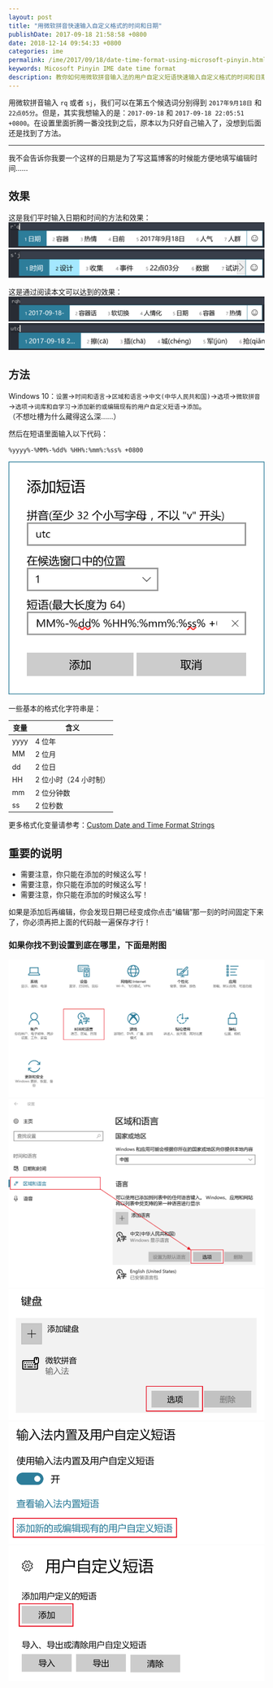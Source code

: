 ```yaml
---
layout: post
title: "用微软拼音快速输入自定义格式的时间和日期"
publishDate: 2017-09-18 21:58:58 +0800
date: 2018-12-14 09:54:33 +0800
categories: ime
permalink: /ime/2017/09/18/date-time-format-using-microsoft-pinyin.html
keywords: Micosoft Pinyin IME date time format
description: 教你如何用微软拼音输入法的用户自定义短语快速输入自定义格式的时间和日期。
---
```


用微软拼音输入 `rq` 或者 `sj`，我们可以在第五个候选词分别得到 `2017年9月18日` 和 `22点05分`。但是，其实我想输入的是：`2017-09-18` 和 `2017-09-18 22:05:51 +0800`。在设置里面折腾一番没找到之后，原本以为只好自己输入了，没想到后面还是找到了方法。

---

我不会告诉你我要一个这样的日期是为了写这篇博客的时候能方便地填写编辑时间……

## 效果

这是我们平时输入日期和时间的方法和效果：  
![日期](/static/posts/2017-09-18-22-03-01.png)  
![时间](/static/posts/2017-09-18-22-03-14.png)

这是通过阅读本文可以达到的效果：  
![横线分割的日期](/static/posts/2017-09-18-22-08-02.png)  
![UTC 时间](/static/posts/2017-09-18-22-10-44.png)

## 方法

Windows 10：`设置`→`时间和语言`→`区域和语言`→`中文(中华人民共和国)`→`选项`→`微软拼音`→`选项`→`词库和自学习`→`添加新的或编辑现有的用户自定义短语`→`添加`。  
（不想吐槽为什么藏得这么深……）

然后在短语里面输入以下代码：

```
%yyyy%-%MM%-%dd% %HH%:%mm%:%ss% +0800
```

![添加 UTC 时间](/static/posts/2017-09-18-22-20-20.png)

一些基本的格式化字符串是：

变量|含义
-|-
yyyy|4 位年
MM|2 位月
dd|2 位日
HH|2 位小时（24 小时制）
mm|2 位分钟数
ss|2 位秒数

更多格式化变量请参考：[Custom Date and Time Format Strings](https://docs.microsoft.com/en-us/dotnet/standard/base-types/custom-date-and-time-format-strings?wt.mc_id=MVP)

## 重要的说明

- 需要注意，你只能在添加的时候这么写！
- 需要注意，你只能在添加的时候这么写！
- 需要注意，你只能在添加的时候这么写！

如果是添加后再编辑，你会发现日期已经变成你点击“编辑”那一刻的时间固定下来了，你必须再把上面的代码敲一遍保存才行！

### 如果你找不到设置到底在哪里，下面是附图

![设置](/static/posts/2017-09-18-22-19-20.png)  
![语言选项](/static/posts/2017-09-18-22-13-36.png)  
![输入法选项](/static/posts/2017-09-18-22-14-05.png)  
![编辑短语](/static/posts/2017-09-18-22-16-36.png)  
![添加短语](/static/posts/2017-09-18-22-17-08.png)
